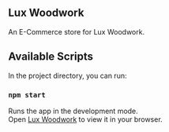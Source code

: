 ## Lux Woodwork

An E-Commerce store for Lux Woodwork.

## Available Scripts

In the project directory, you can run:

### `npm start`

Runs the app in the development mode.\
Open [Lux Woodwork](https://lux-woodwork-web.herokuapp.com/) to view it in your browser.
